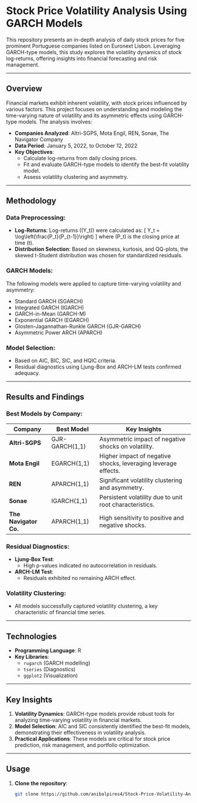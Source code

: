 # Stock Price Volatility Analysis Using GARCH Models

This repository presents an in-depth analysis of daily stock prices for five prominent Portuguese companies listed on Euronext Lisbon. Leveraging GARCH-type models, this study explores the volatility dynamics of stock log-returns, offering insights into financial forecasting and risk management.

---

## Overview

Financial markets exhibit inherent volatility, with stock prices influenced by various factors. This project focuses on understanding and modeling the time-varying nature of volatility and its asymmetric effects using GARCH-type models. The analysis involves:

- **Companies Analyzed**: Altri-SGPS, Mota Engil, REN, Sonae, The Navigator Company
- **Data Period**: January 5, 2022, to October 12, 2022
- **Key Objectives**:
  - Calculate log-returns from daily closing prices.
  - Fit and evaluate GARCH-type models to identify the best-fit volatility model.
  - Assess volatility clustering and asymmetry.

---

## Methodology

### Data Preprocessing:
- **Log-Returns**:
  Log-returns (\(Y_t\)) were calculated as:
  \[
  Y_t = \log\left(\frac{P_t}{P_{t-1}}\right)
  \]
  where \(P_t\) is the closing price at time \(t\).
- **Distribution Selection**:
  Based on skewness, kurtosis, and QQ-plots, the skewed t-Student distribution was chosen for standardized residuals.

### GARCH Models:
The following models were applied to capture time-varying volatility and asymmetry:
- Standard GARCH (SGARCH)
- Integrated GARCH (IGARCH)
- GARCH-in-Mean (GARCH-M)
- Exponential GARCH (EGARCH)
- Glosten-Jagannathan-Runkle GARCH (GJR-GARCH)
- Asymmetric Power ARCH (APARCH)

### Model Selection:
- Based on AIC, BIC, SIC, and HQIC criteria.
- Residual diagnostics using Ljung-Box and ARCH-LM tests confirmed adequacy.

---

## Results and Findings

### Best Models by Company:
| **Company**           | **Best Model**      | **Key Insights**                                      |
|-----------------------|--------------------|-------------------------------------------------------|
| **Altri-SGPS**        | GJR-GARCH(1,1)    | Asymmetric impact of negative shocks on volatility.   |
| **Mota Engil**        | EGARCH(1,1)       | Higher impact of negative shocks, leveraging leverage effects. |
| **REN**               | APARCH(1,1)       | Significant volatility clustering and asymmetry.      |
| **Sonae**             | IGARCH(1,1)       | Persistent volatility due to unit root characteristics. |
| **The Navigator Co.** | APARCH(1,1)       | High sensitivity to positive and negative shocks.     |

### Residual Diagnostics:
- **Ljung-Box Test**:
  - High p-values indicated no autocorrelation in residuals.
- **ARCH-LM Test**:
  - Residuals exhibited no remaining ARCH effect.

### Volatility Clustering:
- All models successfully captured volatility clustering, a key characteristic of financial time series.

---

## Technologies

- **Programming Language**: R
- **Key Libraries**:
  - `rugarch` (GARCH modelling)
  - `tseries` (Diagnostics)
  - `ggplot2` (Visualization)

---

## Key Insights

1. **Volatility Dynamics**: GARCH-type models provide robust tools for analyzing time-varying volatility in financial markets.
2. **Model Selection**: AIC and SIC consistently identified the best-fit models, demonstrating their effectiveness in volatility analysis.
3. **Practical Applications**: These models are critical for stock price prediction, risk management, and portfolio optimization.

---

## Usage

1. **Clone the repository**:
   ```bash
   git clone https://github.com/anibalpires4/Stock-Price-Volatility-Analysis.git
